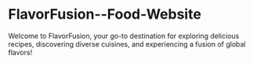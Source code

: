 # FlavorFusion--Food-Website
Welcome to FlavorFusion, your go-to destination for exploring delicious recipes, discovering diverse cuisines, and experiencing a fusion of global flavors!

